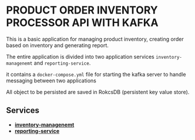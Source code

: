 # PRODUCT ORDER INVENTORY PROCESSOR API WITH KAFKA

This is a basic application for managing product inventory, creating order based on inventory and generating report.

The entire application is divided into two application services `inventory-managenemt` and `reporting-service`.

it contains a `docker-compose.yml` file for starting the kafka server to handle messaging between two applications

All object to be persisted are saved in RokcsDB (persistent key value store).

## Services

- **[inventory-managenemt](./inventory-managenemt/README.md)**
- **[reporting-service](./reporting-service/README.md)**

